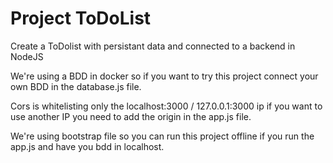 # Project ToDoList

Create a ToDolist with persistant data and connected to a backend in NodeJS 

We're using a BDD in docker so if you want to try this project connect your own BDD in the database.js file. 

Cors is whitelisting only the localhost:3000 / 127.0.0.1:3000 ip if you want to use another IP you need to add the origin in the app.js file. 

We're using bootstrap file so you can run this project offline if you run the app.js and have you bdd in localhost. 
